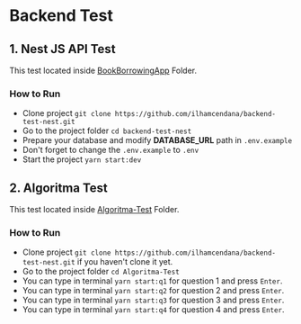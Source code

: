 # Backend Test

## 1. Nest JS API Test

This test located inside [BookBorrowingApp](https://github.com/ilhamcendana/backend-test-nest/tree/main/BookBorrowingApp) Folder.

### How to Run

- Clone project `git clone https://github.com/ilhamcendana/backend-test-nest.git`
- Go to the project folder `cd backend-test-nest`
- Prepare your database and modify **DATABASE_URL** path in `.env.example`
- Don't forget to change the `.env.example` to `.env`
- Start the project `yarn start:dev`

## 2. Algoritma Test

This test located inside [Algoritma-Test](https://github.com/ilhamcendana/backend-test-nest/tree/main/Algoritma-Test) Folder.

### How to Run

- Clone project `git clone https://github.com/ilhamcendana/backend-test-nest.git` if you haven't clone it yet.
- Go to the project folder `cd Algoritma-Test`
- You can type in terminal `yarn start:q1` for question 1 and press `Enter`.
- You can type in terminal `yarn start:q2` for question 2 and press `Enter`.
- You can type in terminal `yarn start:q3` for question 3 and press `Enter`.
- You can type in terminal `yarn start:q4` for question 4 and press `Enter`.

